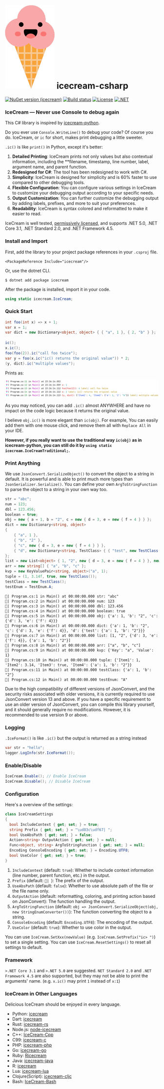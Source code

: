 # ![Logo](https://raw.githubusercontent.com/WAcry/icecream-csharp/main/logo.png) icecream-csharp

[![NuGet version (icecream)](https://img.shields.io/nuget/v/icecream.svg?style=flat-square)](https://www.nuget.org/packages/icecream)
[![Build status](https://github.com/WAcry/icecream-csharp/actions/workflows/ci.yml/badge.svg)](https://github.com/WAcry/icecream-csharp/actions/workflows/ci.yml)
[![License](https://img.shields.io/badge/license-MIT-green)](https://github.com/WAcry/icecream-csharp/blob/master/LICENSE)
[![.NET](https://img.shields.io/badge/sdk.version-.NET%3E5.0%20%7C%20.NET%20Core%203.1%20%7C%20.NET%20Standard%202.0%20%7C%20.NET%20Framework%204.5-blue)](https://dotnet.microsoft.com/en-us/)

### IceCream — Never use Console to debug again

This C# library is inspired by [icecream-python](https://github.com/gruns/icecream).

Do you ever use `Console.WriteLine()` to debug your code? Of course you
do. IceCream, or `ic` for short, makes print debugging a little sweeter.

`.ic()` is like `print()` in Python, except it's better:

1. **Detailed Printing**: IceCream prints not only values but also contextual information, including the **filename,
   timestamp, line number, label, argument name, and parent function.
2. **Redesigned for C#**: The tool has been redesigned to work with C#.
3. **Simplicity**: IceCream is designed for simplicity and is 60% faster to use compared to other debugging tools.
4. **Flexible Configuration**: You can configure various settings in IceCream to customize your debugging output according
   to your specific needs.
5. **Output Customization**: You can further customize the debugging output by adding labels, prefixes, and more to suit
   your preferences.
6. **Readability**: IceCream is syntax colored and reformatted to make it easier to read.

IceCream is well tested, [permissively licensed](LICENSE), and
supports .NET 5.0, .NET Core 3.1, .NET Standard 2.0, and .NET Framework 4.5.

### Install and Import

First, add the library to your project package references in your `.csproj` file.

```
<PackageReference Include="icecream"/>
```

Or, use the dotnet CLI.

```
$ dotnet add package icecream
```

After the package is installed, import it in your code.

```csharp
using static icecream.IceCream;
```

### Quick Start

```csharp
int foo(int x) => x + 1;
var x = 1;
var dict = new Dictionary<object, object> { { "a", 1 }, { 2, "b" } };

ic();
x.ic();
foo(foo(2)).ic("call foo twice");
var y = foo(x.ic("ic() returns the original value")) * 2;
(y, dict).ic("multiple values");
```

Prints as:

![Coloring](https://raw.githubusercontent.com/WAcry/icecream-csharp/main/coloring.png)

As you may noticed, you can add `.ic()` almost ANYWHERE and have no impact on the code logic because it returns the original
value. 

I believe `obj.ic()` is more elegant than `ic(obj)`. For example, You can easily add them with one mouse click, 
and remove them all with `Replace All` in your IDE. 

**However, if you really want to use the traditional way `ic(obj)` as 
in icecream-python, you can still do it by `using static icecream.IceCreamTraditional;`.**

### Print Anything

We use `JsonConvert.SerializeObject()` to convert the object to a string in default. It is
powerful and is able to print
much more types than `JsonSerializer.Serialize()`. You can define your own `ArgToStringFunction` to parse the object to
a string in your own way too.

```csharp
str = "abc";
num = 123;
dbl = 123.456;
boolean = true;
obj = new { a = 1, b = "2", c = new { d = 3, e = new { f = 4 } } };
dict = new Dictionary<string, object>
{
    { "a", 1 },
    { "b", "2" },
    { "c", new { d = 3, e = new { f = 4 } } },
    { "d", new Dictionary<string, TestClass> { { "test", new TestClass() } } }
};
list = new List<object> { 1, "2", new { d = 3, e = new { f = 4 } }, new TestClass() };
arr = new string[] { "a", "b", "c" };
kvp = new KeyValuePair<string, object>("a", 1);
tuple = (1, 3.14f, true, new TestClass());
testClass = new TestClass();
testEnum = TestEnum.A;
```

```
🍧| Program.cs:1 in Main() at 00:00:00.000 str: "abc"
🍧| Program.cs:2 in Main() at 00:00:00.000 num: 123
🍧| Program.cs:3 in Main() at 00:00:00.000 dbl: 123.456
🍧| Program.cs:4 in Main() at 00:00:00.000 boolean: true
🍧| Program.cs:5 in Main() at 00:00:00.000 obj: {'a': 1, 'b': "2", 'c': {'d': 3, 'e': {'f': 4}}}
🍧| Program.cs:6 in Main() at 00:00:00.000 dict: {'a': 1, 'b': "2", 'c': {'d': 3, 'e': {'f': 4}}, 'd': {'test': {'a': 1, 'b': "2"}}}
🍧| Program.cs:7 in Main() at 00:00:00.000 list: [1, "2", {'d': 3, 'e': {'f': 4}}, {'a': 1, 'b': "2"}]
🍧| Program.cs:8 in Main() at 00:00:00.000 arr: ["a", "b", "c"]
🍧| Program.cs:9 in Main() at 00:00:00.000 kvp: {'Key': "a", 'Value': 1}
🍧| Program.cs:10 in Main() at 00:00:00.000 tuple: {'Item1': 1, 'Item2': 3.14, 'Item3': true, 'Item4': {'a': 1, 'b': "2"}}
🍧| Program.cs:11 in Main() at 00:00:00.000 testClass: {'a': 1, 'b': "2"}
🍧| Program.cs:12 in Main() at 00:00:00.000 testEnum: "A"
```

Due to the high compatibility of different versions of JsonConvert, and the security risks associated with older versions, it is currently required to use JsonConvert version 13 and above. If you have a specific requirement to use an older version of JsonConvert, you can compile this library yourself, and it should generally require no modifications. However, it is recommended to use version 9 or above.

### Logging

`.IceFormat()` is like `.ic()` but the output is returned as a string instead

```csharp
var str = "hello";
logger.LogInfo(str.IceFormat());
```

### Enable/Disable

```csharp
IceCream.Enable(); // Enable IceCream
IceCream.Disable(); // Disable IceCream
```

### Configuration

Here's a overview of the settings:

```csharp
class IceCreamSettings
{
  bool IncludeContext { get; set; } = true;
  string Prefix { get; set; } = "\ud83c\udf67| ";
  bool UseAbsPath { get; set; } = false;
  Action<string> OutputAction { get; set; } = null;
  Func<object, string> ArgToStringFunction { get; set; } = null;
  Encoding ConsoleEncoding { get; set; } = Encoding.UTF8;
  bool UseColor { get; set; } = true;
}
 ```

1. `IncludeContext` (default: `true`): Whether to include context information (line number, parent function, etc.) in
   the output.
2. `Prefix` (default: `🍧| `): The prefix of the output.
3. `UseAbsPath` (default: `false`): Whether to use absolute path of the file or the file name only.
4. `OutputAction` (default: reformatting, coloring, and printing action based on JsonConvert): The function handling the output.
5. `ArgToStringFunction` (default: `obj => JsonConvert.SerializeObject(obj, new StringEnumConverter())`): The function
   converting the object to a string.
6. `ConsoleEncoding` (default: `Encoding.UTF8`): The encoding of the output.
7. `UseColor` (default: `true`): Whether to use color in the output.

You can use `IceCream.SetXxx(newValue)` (e.g. `IceCream.SetPrefix("ic> ")`) to set a single setting.
You can use `IceCream.ResetSettings()` to reset all settings to default.

### Framework

`>.NET Core 3.1` and `>.NET 5.0` are suggested. `NET Standard 2.0` and `.NET Framework 4.5` are also supported, 
but they may not be able to print the arguments' name. (e.g. `x.ic()` may print `1` instead of `x:1`)

### IceCream in Other Languages

Delicious IceCream should be enjoyed in every language.

- Python: [icecream](https://github.com/gruns/icecream)
- Dart: [icecream](https://github.com/HallerPatrick/icecream)
- Rust: [icecream-rs](https://github.com/ericchang00/icecream-rs)
- Node.js: [node-icecream](https://github.com/jmerle/node-icecream)
- C++: [IceCream-Cpp](https://github.com/renatoGarcia/icecream-cpp)
- C99: [icecream-c](https://github.com/chunqian/icecream-c)
- PHP: [icecream-php](https://github.com/ntzm/icecream-php)
- Go: [icecream-go](https://github.com/WAY29/icecream-go)
- Ruby: [Ricecream](https://github.com/nodai2hITC/ricecream)
- Java: [icecream-java](https://github.com/Akshay-Thakare/icecream-java)
- R: [icecream](https://github.com/lewinfox/icecream)
- Lua: [icecream-lua](https://github.com/wlingze/icecream-lua)
- Clojure(Script): [icecream-cljc](https://github.com/Eigenbahn/icecream-cljc)
- Bash: [IceCream-Bash](https://github.com/jtplaarj/IceCream-Bash)
